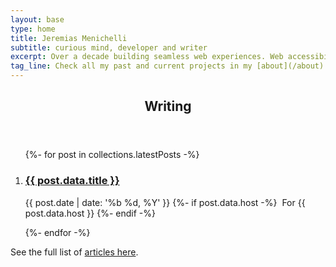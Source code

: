 ```yaml
---
layout: base
type: home
title: Jeremias Menichelli
subtitle: curious mind, developer and writer
excerpt: Over a decade building seamless web experiences. Web accessibility advocate. Technical lead behind award-winning sites. Design system tinkerer. Community and event ambassador.
tag_line: Check all my past and current projects in my [about](/about) page.
---
```


<div class="section section__with-divider">
  <header>
      <h2 class="section__title">Writing</h2>
  </header>
  <ol class="list" role="list">
    {%- for post in collections.latestPosts -%}
      <li class="list__item" role="listitem">
        <h3 class="list__title">
          <a class="list__title__link" href="{{ post.url }}">{{ post.data.title }}</a>
        </h3>
        <p class="list__subtitle">
          <time datetime="{{ post.date | date: '%Y-%m-%d' }}">{{ post.date | date: '%b %d, %Y' }}</time>
          {%- if post.data.host -%}
            &nbsp;<span class="list__host">For {{ post.data.host }}</span>
          {%- endif -%}
        </p>
      </li>
    {%- endfor -%}
  </ol>
  <article class="card">
    <p class="card__tag-line">See the full list of <a href="/writing">articles here</a>.</p>
  </div>
</div>
